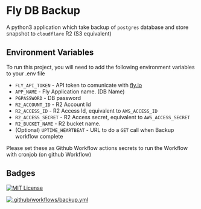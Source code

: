 
# Fly DB Backup

A python3 application which take backup of `postgres` database and store snapshot to `cloudflare` R2 (S3 equivalent)

## Environment Variables

To run this project, you will need to add the following environment variables to your .env file

- `FLY_API_TOKEN` - API token to comunicate with [fly.io](https://fly.io)
- `APP_NAME` - Fly Application name. (DB Name)
- `PGPASSWORD` - DB password 
- `R2_ACCOUNT_ID` - R2 Account Id 
- `R2_ACCESS_ID` - R2 Access Id, equivalent to `AWS_ACCESS_ID`
- `R2_ACCESS_SECRET` - R2 Access secret, equivalent to `AWS_ACCESS_SECRET`
- `R2_BUCKET_NAME` - R2 bucket name.
- (Optional) `UPTIME_HEARTBEAT` - URL to do a `GET` call when Backup workflow complete

Please set these as Github Workflow actions secrets to run the Workflow with cronjob (on github Workflow)

## Badges


[![MIT License](https://img.shields.io/badge/License-MIT-green.svg)](https://choosealicense.com/licenses/mit/)

[![.github/workflows/backup.yml](https://github.com/shubham399/fly_db_backup/actions/workflows/backup.yml/badge.svg)](https://github.com/shubham399/fly_db_backup/actions/workflows/backup.yml)
